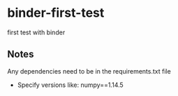 # binder-first-test
first test with binder


## Notes

Any dependencies need to be in the requirements.txt file
* Specify versions like: numpy==1.14.5
